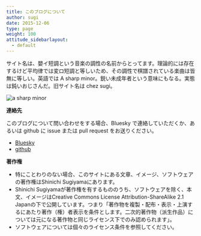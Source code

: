 ```yaml
---
title: このブログについて
author: sugi
date: 2015-12-06
type: page
weight: 100
attitude_sidebarlayout:
  - default
---
```


サイト名は、嬰イ短調という音楽の調性の名前からとってます。理論的には存在するけど平均律では変ロ短調と等しいため、その調性で棋譜されている楽曲は皆無に等しい。英語では A sharp minor。鋭い未成年者という意味にもなる。実態は鈍いおじさんだ。旧サイト名は chez sugi。

![a sharp minor](/images/score.png)

**連絡先**

このブログについて問い合わせをする場合、Bluesky で連絡していただくか、あるいは github に issue または pull request をお送りください。

- [Bluesky](https://bsky.app/profile/chez-sugi.bsky.social)
- [github](https://github.com/ssugiyama/asharpminor.com)

**著作権**

  * 特にことわりのない場合、このサイトにある文章、イメージ、ソフトウェアの著作権はShinichi Sugiyamaにあります。
  * Shinichi Sugiyamaが著作権を有するもののうち、ソフトウェアを除く、本文、イメージはCreative Commons License Attribution-ShareAlike 2.1 Japanの下で公開しています。つまり「著作物を複製・配布・表示・上演するにあたり著作（権）者表示を条件とします。二次的著作物（派生作品）については元になる著作物と同じライセンス下でのみ認められます」。
  * ソフトウェアについては個々のライセンス条件を参照してください。
